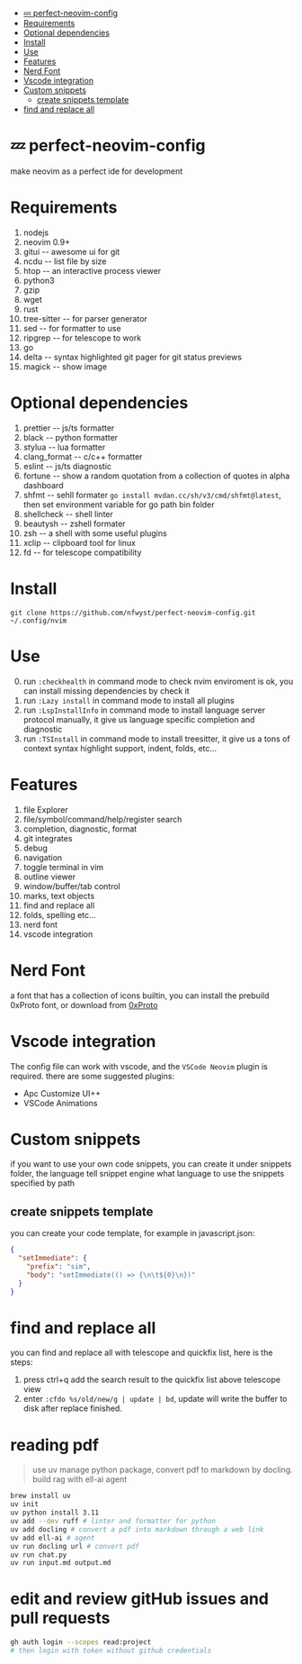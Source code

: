 <!--toc:start-->

- [💤 perfect-neovim-config](#💤-perfect-neovim-config)
- [Requirements](#requirements)
- [Optional dependencies](#optional-dependencies)
- [Install](#install)
- [Use](#use)
- [Features](#features)
- [Nerd Font](#nerd-font)
- [Vscode integration](#vscode-integration)
- [Custom snippets](#custom-snippets)
  - [create snippets template](#create-snippets-template)
- [find and replace all](#find-and-replace-all)
<!--toc:end-->

# 💤 perfect-neovim-config

make neovim as a perfect ide for development

# Requirements

1. nodejs
2. neovim 0.9+
3. gitui -- awesome ui for git
4. ncdu -- list file by size
5. htop -- an interactive process viewer
6. python3
7. gzip
8. wget
9. rust
10. tree-sitter -- for parser generator
11. sed -- for formatter to use
12. ripgrep -- for telescope to work
13. go
14. delta -- syntax highlighted git pager for git status previews
15. magick -- show image

# Optional dependencies

1. prettier -- js/ts formatter
2. black -- python formatter
3. stylua -- lua formatter
4. clang_format -- c/c++ formatter
5. eslint -- js/ts diagnostic
6. fortune -- show a random quotation from a collection of quotes in alpha dashboard
7. shfmt -- sehll formater `go install mvdan.cc/sh/v3/cmd/shfmt@latest`, then set environment variable for go path bin folder
8. shellcheck -- shell linter
9. beautysh -- zshell formater
10. zsh -- a shell with some useful plugins
11. xclip -- clipboard tool for linux
12. fd -- for telescope compatibility

# Install

```shell
git clone https://github.com/nfwyst/perfect-neovim-config.git ~/.config/nvim
```

# Use

0. run `:checkhealth` in command mode to check nvim enviroment is ok, you can install missing dependencies by check it
1. run `:Lazy install` in command mode to install all plugins
2. run `:LspInstallInfo` in command mode to install language server protocol manually, it give us language specific completion and diagnostic
3. run `:TSInstall` in command mode to install treesitter, it give us a tons of context syntax highlight support, indent, folds, etc...

# Features

1. file Explorer
2. file/symbol/command/help/register search
3. completion, diagnostic, format
4. git integrates
5. debug
6. navigation
7. toggle terminal in vim
8. outline viewer
9. window/buffer/tab control
10. marks, text objects
11. find and replace all
12. folds, spelling etc...
13. nerd font
14. vscode integration

# Nerd Font

a font that has a collection of icons builtin, you can install the prebuild 0xProto font, or download from
[0xProto](https://github.com/ryanoasis/nerd-fonts/releases)

# Vscode integration

The config file can work with vscode, and the `VSCode Neovim` plugin is required.
there are some suggested plugins:

- Apc Customize UI++
- VSCode Animations

# Custom snippets

if you want to use your own code snippets, you can create it under snippets folder,
the language tell snippet engine what language to use the snippets specified by path

## create snippets template

you can create your code template, for example in javascript.json:

```json
{
  "setImmediate": {
    "prefix": "sim",
    "body": "setImmediate(() => {\n\t${0}\n})"
  }
}
```

# find and replace all

you can find and replace all with telescope and quickfix list, here is the steps:

1. press ctrl+q add the search result to the quickfix list above telescope view
2. enter `:cfdo %s/old/new/g | update | bd`, update will write the buffer to disk after replace finished.

# reading pdf

> use uv manage python package, convert pdf to markdown by docling. build rag with ell-ai agent

```sh
brew install uv
uv init
uv python install 3.11
uv add --dev ruff # linter and formatter for python
uv add docling # convert a pdf into markdown through a web link
uv add ell-ai # agent
uv run docling url # convert pdf
uv run chat.py
uv run input.md output.md
```

# edit and review gitHub issues and pull requests

```sh
gh auth login --scopes read:project
# then login with token without github credentials
```
